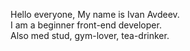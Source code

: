 Hello everyone, My name is Ivan Avdeev.<br>
I am a beginner front-end developer.<br>
Also med stud, gym-lover, tea-drinker.
